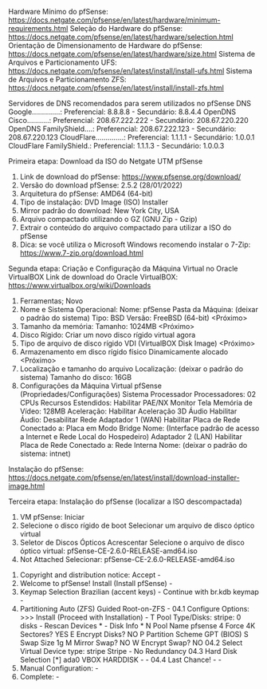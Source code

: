 Hardware Mínimo do pfSense: https://docs.netgate.com/pfsense/en/latest/hardware/minimum-requirements.html
Seleção do Hardware do pfSense: https://docs.netgate.com/pfsense/en/latest/hardware/selection.html
Orientação de Dimensionamento de Hardware do pfSense: https://docs.netgate.com/pfsense/en/latest/hardware/size.html
Sistema de Arquivos e Particionamento UFS: https://docs.netgate.com/pfsense/en/latest/install/install-ufs.html
Sistema de Arquivos e Particionamento ZFS: https://docs.netgate.com/pfsense/en/latest/install/install-zfs.html

Servidores de DNS recomendados para serem utilizados no pfSense
DNS Google..............: Preferencial: 8.8.8.8 - Secundário: 8.8.4.4
OpenDNS Cisco...........: Preferencial: 208.67.222.222 - Secundário: 208.67.220.220
OpenDNS FamilyShield....: Preferencial: 208.67.222.123 - Secundário: 208.67.220.123
CloudFlare..............: Preferencial: 1.1.1.1 - Secundário: 1.0.0.1
CloudFlare FamilyShield.: Preferencial: 1.1.1.3 - Secundário: 1.0.0.3

Primeira etapa: Download da ISO do Netgate UTM pfSense
01. Link de download do pfSense: https://www.pfsense.org/download/
02. Versão do download pfSense: 2.5.2 (28/01/2022)
03. Arquitetura do pfSense: AMD64 (64-bit)
04. Tipo de instalação: DVD Image (ISO) Installer
05. Mirror padrão do download: New York City, USA
06. Arquivo compactado utilizando o GZ (GNU Zip - Gzip)
07. Extrair o conteúdo do arquivo compactado para utilizar a ISO do pfSense
08. Dica: se você utiliza o Microsoft Windows recomendo instalar o 7-Zip: https://www.7-zip.org/download.html

Segunda etapa: Criação e Configuração da Máquina Virtual no Oracle VirtualBOX
Link de download do Oracle VirtualBOX: https://www.virtualbox.org/wiki/Downloads
01. Ferramentas;
	Novo
02. Nome e Sistema Operacional:
	Nome: pfSense
	Pasta da Máquina: (deixar o padrão do sistema) 
	Tipo: BSD
	Versão: FreeBSD (64-bit)
	<Próximo>
03. Tamanho da memória:
	Tamanho: 1024MB
	<Próximo>
04. Disco Rígido:
	Criar um novo disco rígido virtual agora
	<Criar>
05. Tipo de arquivo de disco rígido
	VDI (VirtualBOX Disk Image)
	<Próximo>
06. Armazenamento em disco rígido físico
	Dinamicamente alocado
	<Próximo>
07. Localização e tamanho do arquivo
	Localização: (deixar o padrão do sistema)
	Tamanho do disco: 16GB
	<Criar>
04. Configurações da Máquina Virtual pfSense (Propriedades/Configurações)
	Sistema
		Processador
			Processadores: 02 CPUs
			Recursos Estendidos: Habilitar PAE/NX
	Monitor
		Tela
			Memória de Vídeo: 128MB
			Aceleração: Habilitar Aceleração 3D
	Áudio
		Habilitar Áudio: Desabilitar
	Rede
		Adaptador 1 (WAN)
			Habilitar Placa de Rede
			Conectado a: Placa em Modo Bridge
			Nome: (Interface padrão de acesso a Internet e Rede Local do Hospedeiro)
		Adaptador 2 (LAN)
			Habilitar Placa de Rede
			Conectado a: Rede Interna
			Nome: (deixar o padrão do sistema: intnet)
<OK>

Instalação do pfSense: https://docs.netgate.com/pfsense/en/latest/install/download-installer-image.html

Terceira etapa: Instalação do pfSense (localizar a ISO descompactada)
01. VM pfSense: Iniciar
02. Selecione o disco rígido de boot
	Selecionar um arquivo de disco óptico virtual
03. Seletor de Discos Ópticos
	Acrescentar
	Selecione o arquivo de disco óptico virtual: pfSense-CE-2.6.0-RELEASE-amd64.iso
	<Abrir>
04. Not Attached
	Selecionar: pfSense-CE-2.6.0-RELEASE-amd64.iso
	<Escolher>
<Iniciar>

01. Copyright and distribution notice: 
	Accept - <Enter>
02. Welcome to pfSense!
	Install (Install pfSense) - <Enter>
03. Keymap Selection
	Brazilian (accent keys) - <Enter>
	Continue with br.kdb keymap - <Enter>
04. Partitioning
	Auto (ZFS) Guided Root-on-ZFS - <Enter>
	04.1 Configure Options:
		>>> Install (Proceed with Installation) - <Enter>
		T Pool Type/Disks:		stripe: 0 disks
		- Rescan Devices		*
		- Disk Info 			*
		N Pool Name				pfsense
		4 Force 4K Sectores?	YES
		E Encrypt Disks?		NO
		P Partition Scheme		GPT (BIOS)
		S Swap Size				1g
		M Mirror Swap?			NO
		W Encrypt Swap?			NO
	04.2 Select Virtual Device type:
		stripe Stripe - No Redundancy <Enter>
	04.3 Hard Disk Selection
		[*] ada0 VBOX HARDDISK - <Space-Bar> - <Enter>
	04.4 Last Chance! - <Yes> - <Enter>
05. Manual Configuration: <No> - <Enter>
06. Complete: <Reboot> - <Enter>